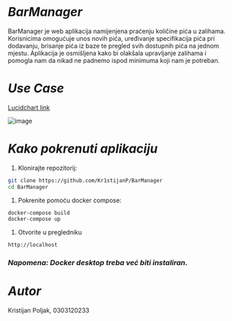 # ***BarManager***

BarManager je web aplikacija namijenjena praćenju količine pića u zalihama. Korisnicima omogućuje unos novih pića, uređivanje specifikacija pića pri dodavanju, brisanje pića iz baze te pregled svih dostupnih pića na jednom mjestu. Aplikacija je osmišljena kako bi olakšala upravljanje zalihama i pomogla nam da nikad ne padnemo ispod minimuma koji nam je potreban.
# ***Use Case***

[Lucidchart link](https://lucid.app/lucidchart/bcb9ba87-44a3-4430-8a9f-7e34fb58ac2d/edit?viewport_loc=726%2C15%2C1745%2C778%2Czok3yUf69dyn&invitationId=inv_a3d20d66-5f26-4759-8554-3a5b9e41c7df)

![image](https://github.com/user-attachments/assets/c98d5a60-215c-4695-85c7-d8bce44f3618)


# ***Kako pokrenuti aplikaciju***

1.  Klonirajte repozitorij:
```bash
git clone https://github.com/Kr1stijanP/BarManager
cd BarManager
```
1.  Pokrenite pomoću docker compose:
```bash
docker-compose build
docker-compose up
```
1. Otvorite u pregledniku
```bash
http://localhost
```

### ***Napomena: Docker desktop treba već biti instaliran.***

# ***Autor***
Kristijan Poljak, 0303120233


